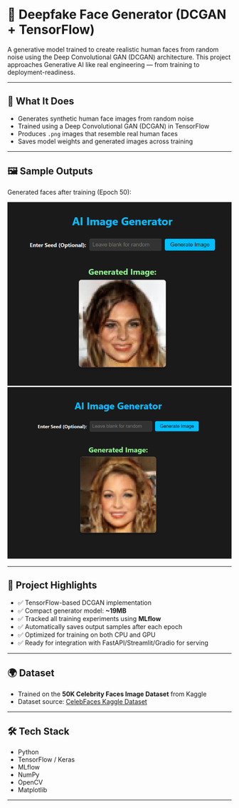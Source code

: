 # 🧪 Deepfake Face Generator (DCGAN + TensorFlow)

A generative model trained to create realistic human faces from random noise using the Deep Convolutional GAN (DCGAN) architecture. This project approaches Generative AI like real engineering — from training to deployment-readiness.

---

## 🧠 What It Does

- Generates synthetic human face images from random noise
- Trained using a Deep Convolutional GAN (DCGAN) in TensorFlow
- Produces `.png` images that resemble real human faces
- Saves model weights and generated images across training

---

## 🖼️ Sample Outputs

Generated faces after training (Epoch 50):

![Sample Face 1](https://github.com/CORNYBUG2/Deepfake_Face_Generator/blob/cf0eb54c36bd081946a3e6f3be7e22b96d64370b/Samples/image2.png)  
![Sample Face 2](https://github.com/CORNYBUG2/Deepfake_Face_Generator/blob/cf0eb54c36bd081946a3e6f3be7e22b96d64370b/Samples/image1.png)

---

## 🚀 Project Highlights

- ✅ TensorFlow-based DCGAN implementation
- ✅ Compact generator model: **~19MB**
- ✅ Tracked all training experiments using **MLflow**
- ✅ Automatically saves output samples after each epoch
- ✅ Optimized for training on both CPU and GPU
- ✅ Ready for integration with FastAPI/Streamlit/Gradio for serving

---

## 🌍 Dataset

- Trained on the **50K Celebrity Faces Image Dataset** from Kaggle  
- Dataset source: [CelebFaces Kaggle Dataset](https://www.kaggle.com/datasets/farzadnekouei/50k-celebrity-faces-image-dataset)

---


## 🛠️ Tech Stack

- Python
- TensorFlow / Keras
- MLflow
- NumPy
- OpenCV
- Matplotlib

---


